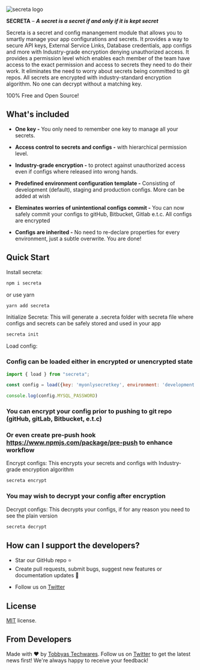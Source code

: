
![secreta logo](https://res.cloudinary.com/drtob/image/upload/v1586612535/xnvxpxpqhcddtwpofj7e.png)
<!-- [link:eva] [![npm][badge:license]]() [![Build Status][badge:github-actions]][link:github-actions] [![Coverage Status][badge:coveralls]][link:coveralls] -->


**SECRETA** – ***A secret is a secret if and only if it is kept secret***

<!-- [Documentation][link:doc-homepage] -->

Secreta is a secret and config manangement module that allows you to smartly manage your app configurations and secrets. 
It provides a way to secure API keys, External Service Links, Database credentials, app configs and more with Industry-grade encryption denying unauthorized access.
It provides a permission level which enables each member of the team have access to the exact permission and access to secrets they need to do their work. 
It eliminates the need to worry about secrets being committed to git repos. All secrets are encrypted with industry-standard encryption algorithm. No one can decrypt without a matching key.

100% Free and Open Source!

<!-- ![Kitten Material](https://camo.githubusercontent.com/f0487d92194f3c685213539c53e9784113cd8a4b/68747470733a2f2f692e696d6775722e636f6d2f58384f344748622e706e67) -->

<!-- [<img src="https://i.imgur.com/pYl0trU.jpg">][link:doc-homepage] -->

## What's included

- **One key -** You only need to remember one key to manage all your secrets.

- **Access control to secrets and configs -** with hierarchical permission level.

- **Industry-grade encryption -** to protect against unauthorized access even if configs where released into wrong hands.

- **Predefined environment configuration template -** Consisting of development (default), staging and production configs. More can be added at wish

- **Eleminates worries of unintentional configs commit -** You can now safely commit your configs to gitHub, Bitbucket, Gitlab e.t.c. All configs are encrypted

- **Configs are inherited -** No need to re-declare properties for every environment, just a subtle overwrite. You are done!

## Quick Start

Install secreta:

```bash
npm i secreta
```
or use yarn

```bash
yarn add secreta
```

Initialize Secreta: 
This will generate a .secreta folder with secreta file where configs and secrets can be safely stored and used in your app

```bash
secreta init
```

Load config: 
### Config can be loaded either in encrypted or unencrypted state

```js
import { load } from "secreta";

const config = load({key: 'myonlysecretkey', environment: 'development'});

console.log(config.MYSQL_PASSWORD)

```

### You can encrypt your config prior to pushing to git repo (gitHub, gitLab, Bitbucket, e.t.c)
### Or even create pre-push hook https://www.npmjs.com/package/pre-push to enhance workflow

Encrypt configs: 
This encrypts your secrets and configs with Industry-grade encryption algorithm

```bash
secreta encrypt
```

### You may wish to decrypt your config after encryption

Decrypt configs:
This decrypts your configs, if for any reason you need to see the plain version

```bash
secreta decrypt
```



## How can I support the developers?
- Star our GitHub repo :star:
- Create pull requests, submit bugs, suggest new features or documentation updates :wrench:
<!-- - Read us on [Medium][link:akveo-medium] -->
- Follow us on [Twitter][link:drtobbyas-twitter]
<!-- - Like our page on [Facebook][link:akveo-facebook] -->

## License
[MIT](LICENSE.txt) license.

<!-- ## More from Akveo
- [Eva Icons][link:eva-icons] - 480+ beautiful Open Source icons -->

## From Developers
Made with :heart: by [Tobbyas Techwares][link:tobbyas-techwares-homepage]. Follow us on [Twitter][link:drtobbyas-twitter] to get the latest news first!
We're always happy to receive your feedback!

<!-- [badge:license]: https://img.shields.io/npm/l/react-native-ui-kitten.svg -->
<!-- [badge:github-actions]: https://github.com/akveo/react-native-ui-kitten/workflows/Build/badge.svg
[badge:coveralls]: https://coveralls.io/repos/github/akveo/react-native-ui-kitten/badge.svg?branch=master -->

<!-- [link:eva]: https://hubs.ly/H0n6Dd90 -->
<!-- [link:github-actions]: https://github.com/akveo/react-native-ui-kitten/actions -->
<!-- [link:coveralls]: https://coveralls.io/github/akveo/react-native-ui-kitten?branch=master -->
<!-- [link:doc-homepage]: https://hubs.ly/H0n6CZJ0 -->
<!-- [link:doc-where-start]: https://hubs.ly/H0n6Ddg0 -->
<!-- [link:kitten-tricks]: https://github.com/akveo/kittenTricks -->
<!-- [link:eva-icons]: https://github.com/akveo/eva-icons -->
[link:tobbyas-techwares-homepage]: https://tobbyas.com
<!-- [link:akveo-medium]: https://medium.com/akveo-engineering -->
[link:drtobbyas-twitter]: https://twitter.com/drtobbyas
<!-- [link:akveo-facebook]: https://www.facebook.com/ -->
<!-- [link:ui-kitten-bundles]: https://hubs.ly/H0n6Ddn0 -->
<!-- [link:ui-kitten-bundle-java]: https://hubs.ly/H0n6C-00 -->
<!-- [link:ui-kitten-bundle-dotnet-core]: https://hubs.ly/H0n6C-10 -->
